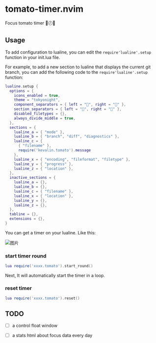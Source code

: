 # tomato-timer.nvim
Focus tomato timer 🍅🕗🎯

## Usage

To add configuration to lualine, you can edit the `require'lualine'.setup` function in your init.lua file.

For example, to add a new section to lualine that displays the current git branch, you can add the following code to the `require'lualine'.setup` function:

```lua
lualine.setup {
  options = {
    icons_enabled = true,
    theme = "tokyonight",
    component_separators = { left = "", right = "" },
    section_separators = { left = "", right = "" },
    disabled_filetypes = {},
    always_divide_middle = true,
  },
  sections = {
    lualine_a = { "mode" },
    lualine_b = { "branch", "diff", "diagnostics" },
    lualine_c = {
      { "filename" },
      require('kevalin.tomato').message
    },
    lualine_x = { "encoding", "fileformat", "filetype" },
    lualine_y = { "progress" },
    lualine_z = { "location" },
  },
  inactive_sections = {
    lualine_a = {},
    lualine_b = {},
    lualine_c = { "filename" },
    lualine_x = { "location" },
    lualine_y = {},
    lualine_z = {},
  },
  tabline = {},
  extensions = {},
}
```
You can get a timer on your lualine. Like this:

![图片](https://user-images.githubusercontent.com/3123807/220627101-b6edcc46-9f31-41bd-8bc9-6906d3bbb818.png)

### start timer round

```lua
lua require('xxxx.tomato').start_round()
```

Next, It will automatically start the timer in a loop.

### reset timer

```lua
lua require('xxxx.tomato').reset()
```

## TODO

- [ ] a control float window
- [ ] a stats html about focus data every day


